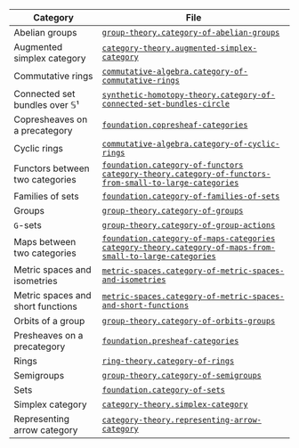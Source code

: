 | Category                          | File                                                                                                                                                                                                                          |
| --------------------------------- | ----------------------------------------------------------------------------------------------------------------------------------------------------------------------------------------------------------------------------- |
| Abelian groups                    | [`group-theory.category-of-abelian-groups`](group-theory.category-of-abelian-groups.md)                                                                                                                                       |
| Augmented simplex category        | [`category-theory.augmented-simplex-category`](category-theory.augmented-simplex-category.md)                                                                                                                                 |
| Commutative rings                 | [`commutative-algebra.category-of-commutative-rings`](commutative-algebra.category-of-commutative-rings.md)                                                                                                                   |
| Connected set bundles over 𝕊¹     | [`synthetic-homotopy-theory.category-of-connected-set-bundles-circle`](synthetic-homotopy-theory.category-of-connected-set-bundles-circle.md)                                                                                 |
| Copresheaves on a precategory     | [`foundation.copresheaf-categories`](foundation.copresheaf-categories.md)                                                                                                                                                     |
| Cyclic rings                      | [`commutative-algebra.category-of-cyclic-rings`](commutative-algebra.category-of-cyclic-rings.md)                                                                                                                             |
| Functors between two categories   | [`foundation.category-of-functors`](foundation.category-of-functors.md) [`category-theory.category-of-functors-from-small-to-large-categories`](category-theory.category-of-functors-from-small-to-large-categories.md)       |
| Families of sets                  | [`foundation.category-of-families-of-sets`](foundation.category-of-families-of-sets.md)                                                                                                                                       |
| Groups                            | [`group-theory.category-of-groups`](group-theory.category-of-groups.md)                                                                                                                                                       |
| `G`-sets                          | [`group-theory.category-of-group-actions`](group-theory.category-of-group-actions.md)                                                                                                                                         |
| Maps between two categories       | [`foundation.category-of-maps-categories`](foundation.category-of-maps-categories.md) [`category-theory.category-of-maps-from-small-to-large-categories`](category-theory.category-of-maps-from-small-to-large-categories.md) |
| Metric spaces and isometries      | [`metric-spaces.category-of-metric-spaces-and-isometries`](metric-spaces.category-of-metric-spaces-and-isometries.md)                                                                                                         |
| Metric spaces and short functions | [`metric-spaces.category-of-metric-spaces-and-short-functions`](metric-spaces.category-of-metric-spaces-and-short-functions.md)                                                                                               |
| Orbits of a group                 | [`group-theory.category-of-orbits-groups`](group-theory.category-of-orbits-groups.md)                                                                                                                                         |
| Presheaves on a precategory       | [`foundation.presheaf-categories`](foundation.presheaf-categories.md)                                                                                                                                                         |
| Rings                             | [`ring-theory.category-of-rings`](ring-theory.category-of-rings.md)                                                                                                                                                           |
| Semigroups                        | [`group-theory.category-of-semigroups`](group-theory.category-of-semigroups.md)                                                                                                                                               |
| Sets                              | [`foundation.category-of-sets`](foundation.category-of-sets.md)                                                                                                                                                               |
| Simplex category                  | [`category-theory.simplex-category`](category-theory.simplex-category.md)                                                                                                                                                     |
| Representing arrow category       | [`category-theory.representing-arrow-category`](category-theory.representing-arrow-category.md)                                                                                                                               |
